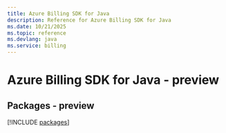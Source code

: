 ```yaml
---
title: Azure Billing SDK for Java
description: Reference for Azure Billing SDK for Java
ms.date: 10/21/2025
ms.topic: reference
ms.devlang: java
ms.service: billing
---
```

# Azure Billing SDK for Java - preview
## Packages - preview
[!INCLUDE [packages](billing-index.md)]